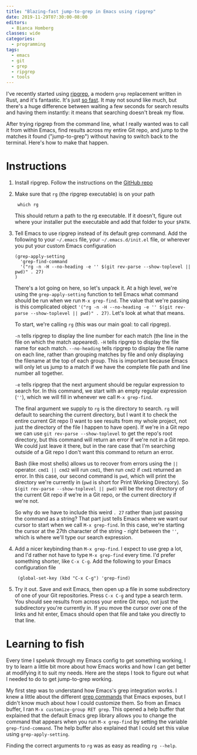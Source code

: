 ```yaml
---
title: "Blazing-fast jump-to-grep in Emacs using ripgrep"
date: 2019-11-29T07:30:00-08:00
editors:
  - Bianca Homberg
classes: wide
categories:
  - programming
tags:
  - emacs
  - git
  - grep
  - ripgrep
  - tools
---
```


I've recently started using [ripgrep](https://github.com/BurntSushi/ripgrep), a modern `grep` replacement written in Rust, and it's fantastic. It's just [so fast](https://blog.burntsushi.net/ripgrep/). It may not sound like much, but there's a huge difference between waiting a few seconds for search results and having them instantly: it means that searching doesn't break my flow.

After trying ripgrep from the command line, what I really wanted was to call it from within Emacs, find results across my entire Git repo, and jump to the matches it found ("jump-to-grep") without having to switch back to the terminal. Here's how to make that happen.

# Instructions

1. Install ripgrep. Follow the instructions on the [GitHub repo](https://github.com/BurntSushi/ripgrep#installation)

1. Make sure that `rg` (the ripgrep executable) is on your path

        which rg

    This should return a path to the rg executable. If it doesn't, figure out where your installer put the executable and add that folder to your `$PATH`.

1. Tell Emacs to use ripgrep instead of its default grep command. Add the following to your `~/.emacs` file, your `~/.emacs.d/init.el` file, or wherever you put your custom Emacs configuration

    ```
    (grep-apply-setting
      'grep-find-command
      '("rg -n -H --no-heading -e '' $(git rev-parse --show-toplevel || pwd)" . 27)
    )
    ```

    There's a lot going on here, so let's unpack it. At a high level, we're using the `grep-apply-setting` function to tell Emacs what command should be run when we run `M-x grep-find`. The value that we're passing is this complicated object `'("rg -n -H --no-heading -e '' $(git rev-parse --show-toplevel || pwd)" . 27)`. Let's look at what that means.

    To start, we're calling `rg` (this was our main goal: to call ripgrep).

    `-n` tells ripgrep to display the line number for each match (the line in the file on which the match appeared). `-H` tells ripgrep to display the file name for each match. `--no-heading` tells ripgrep to display the file name on each line, rather than grouping matches by file and only displaying the filename at the top of each group. This is important because Emacs will only let us jump to a match if we have the complete file path and line number all together.

    `-e` tells ripgrep that the next argument should be regular expression to search for. In this command, we start with an empty regular expression (`''`), which we will fill in whenever we call `M-x grep-find`.

    The final argument we supply to `rg` is the directory to search. `rg` will default to searching the current directory, but I want it to check the entire current Git repo (I want to see results from my whole project, not just the directory of the file I happen to have open). If we're in a Git repo we can use `git rev-parse --show-toplevel` to get the repo's root directory, but this command will return an error if we're not in a Git repo. We could just leave it there, but in the rare case that I'm searching outside of a Git repo I don't want this command to return an error.

    Bash (like most shells) allows us to recover from errors using the `||` operator. `cmd1 || cmd2` will run `cmd1`, then run `cmd2` if `cmd1` returned an error. In this case, our second command is `pwd`, which will print the directory we're currently in (`pwd` is short for Print Working Directory). So `$(git rev-parse --show-toplevel || pwd)` will be the root directory of the current Git repo if we're in a Git repo, or the current directory if we're not.

    So why do we have to include this weird `. 27` rather than just passing the command as a string? That part just tells Emacs where we want our cursor to start when we call `M-x grep-find`. In this case, we're starting the cursor at the 27th character of the string - right between the `''`, which is where we'll type our search expression.

1. Add a nicer keybinding than `M-x grep-find`. I expect to use grep a lot, and I'd rather not have to type `M-x grep-find` every time. I'd prefer something shorter, like `C-x C-g`. Add the following to your Emacs configuration file

        (global-set-key (kbd "C-x C-g") 'grep-find)

1. Try it out. Save and exit Emacs, then open up a file in some subdirectory of one of your Git repositories. Press `C-x C-g` and type a search term. You should see results from across your entire Git repo, not just the subdirectory you're currently in. If you move the cursor over one of the links and hit enter, Emacs should open that file and take you directly to that line.

# Learning to fish

Every time I spelunk through my Emacs config to get something working, I try to learn a little bit more about how Emacs works and how I can get better at modifying it to suit my needs. Here are the steps I took to figure out what I needed to do to get jump-to-grep working.

My first step was to understand how Emacs's grep integration works. I knew a little about the different [grep commands](https://www.gnu.org/software/emacs/manual/html_node/emacs/Grep-Searching.html) that Emacs exposes, but I didn't know much about how I could customize them. So from an Emacs buffer, I ran `M-x customize-group RET grep`. This opened a help buffer that explained that the default Emacs grep library allows you to change the command that appears when you run `M-x grep-find` by setting the variable `grep-find-command`. The help buffer also explained that I could set this value using `grep-apply-setting`.

Finding the correct arguments to `rg` was as easy as reading `rg --help`.